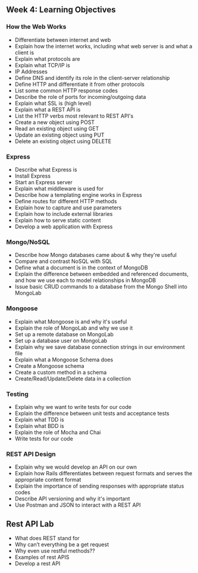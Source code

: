 ## Week 4: Learning Objectives 

### How the Web Works 

- Differentiate between internet and web
- Explain how the internet works, including what web server is and what a client is
- Explain what protocols are
- Explain what TCP/IP is
- IP Addresses
- Define DNS and identify its role in the client-server relationship
- Define HTTP and differentiate it from other protocols
- List some common HTTP response codes
- Describe the role of ports for incoming/outgoing data
- Explain what SSL is (high level)
- Explain what a REST API is
- List the HTTP verbs most relevant to REST API's
- Create a new object using POST
- Read an existing object using GET
- Update an existing object using PUT
- Delete an existing object using DELETE

### Express

- Describe what Express is
- Install Express
- Start an Express server
- Explain what middleware is used for
- Describe how a templating engine works in Express
- Define routes for different HTTP methods
- Explain how to capture and use parameters
- Explain how to include external libraries 
- Explain how to serve static content
- Develop a web application with Express

### Mongo/NoSQL

- Describe how Mongo databases came about & why they're useful
- Compare and contrast NoSQL with SQL
- Define what a document is in the context of MongoDB
- Explain the difference between embedded and referenced documents, and how we use each to model relationships in MongoDB
- Issue basic CRUD commands to a database from the Mongo Shell into MongoLab

### Mongoose 

- Explain what Mongoose is and why it's useful
- Explain the role of MongoLab and why we use it
- Set up a remote database on MongoLab
- Set up a database user on MongoLab
- Explain why we save database connection strings in our environment file
- Explain what a Mongoose Schema does
- Create a Mongoose schema
- Create a custom method in a schema
- Create/Read/Update/Delete data in a collection

### Testing

- Explain why we want to write tests for our code
- Explain the difference between unit tests and acceptance tests
- Explain what TDD is
- Explain what BDD is
- Explain the role of Mocha and Chai
- Write tests for our code

### REST API Design

- Explain why we would develop an API on our own
- Explain how Rails differentiates between request formats and serves the appropriate content format
- Explain the importance of sending responses with appropriate status codes
- Describe API versioning and why it's important
- Use Postman and JSON to interact with a REST API

## Rest API Lab
- What does REST stand for
- Why can’t everything be a get request
- Why even use restful methods??
- Examples of rest APIS
- Develop a rest API
